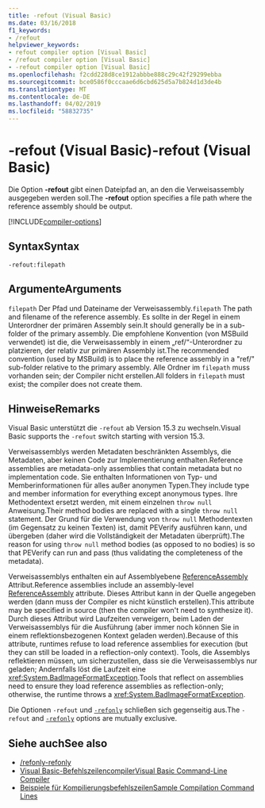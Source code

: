 ```yaml
---
title: -refout (Visual Basic)
ms.date: 03/16/2018
f1_keywords:
- /refout
helpviewer_keywords:
- refout compiler option [Visual Basic]
- /refout compiler option [Visual Basic]
- -refout compiler option [Visual Basic]
ms.openlocfilehash: f2cdd228d8ce1912abbbe888c29c42f29299ebba
ms.sourcegitcommit: bce0586f0cccaae6d6cbd625d5a7b824d1d3de4b
ms.translationtype: MT
ms.contentlocale: de-DE
ms.lasthandoff: 04/02/2019
ms.locfileid: "58832735"
---
```

# <a name="-refout-visual-basic"></a><span data-ttu-id="89f3f-102">-refout (Visual Basic)</span><span class="sxs-lookup"><span data-stu-id="89f3f-102">-refout (Visual Basic)</span></span>

<span data-ttu-id="89f3f-103">Die Option **-refout** gibt einen Dateipfad an, an den die Verweisassembly ausgegeben werden soll.</span><span class="sxs-lookup"><span data-stu-id="89f3f-103">The **-refout** option specifies a file path where the reference assembly should be output.</span></span>

[!INCLUDE[compiler-options](~/includes/compiler-options.md)]

## <a name="syntax"></a><span data-ttu-id="89f3f-104">Syntax</span><span class="sxs-lookup"><span data-stu-id="89f3f-104">Syntax</span></span>

```console
-refout:filepath
```

## <a name="arguments"></a><span data-ttu-id="89f3f-105">Argumente</span><span class="sxs-lookup"><span data-stu-id="89f3f-105">Arguments</span></span>

 <span data-ttu-id="89f3f-106">`filepath` Der Pfad und Dateiname der Verweisassembly.</span><span class="sxs-lookup"><span data-stu-id="89f3f-106">`filepath` The path and filename of the reference assembly.</span></span> <span data-ttu-id="89f3f-107">Es sollte in der Regel in einem Unterordner der primären Assembly sein.</span><span class="sxs-lookup"><span data-stu-id="89f3f-107">It should generally be in a sub-folder of the primary assembly.</span></span> <span data-ttu-id="89f3f-108">Die empfohlene Konvention (von MSBuild verwendet) ist die, die Verweisassembly in einem „ref/“-Unterordner zu platzieren, der relativ zur primären Assembly ist.</span><span class="sxs-lookup"><span data-stu-id="89f3f-108">The recommended convention (used by MSBuild) is to place the reference assembly in a "ref/" sub-folder relative to the primary assembly.</span></span> <span data-ttu-id="89f3f-109">Alle Ordner im `filepath` muss vorhanden sein; der Compiler nicht erstellen.</span><span class="sxs-lookup"><span data-stu-id="89f3f-109">All folders in `filepath` must exist; the compiler does not create them.</span></span> 

## <a name="remarks"></a><span data-ttu-id="89f3f-110">Hinweise</span><span class="sxs-lookup"><span data-stu-id="89f3f-110">Remarks</span></span>

<span data-ttu-id="89f3f-111">Visual Basic unterstützt die `-refout` ab Version 15.3 zu wechseln.</span><span class="sxs-lookup"><span data-stu-id="89f3f-111">Visual Basic supports the `-refout` switch starting with version 15.3.</span></span>

<span data-ttu-id="89f3f-112">Verweisassemblys werden Metadaten beschränkten Assemblys, die Metadaten, aber keinen Code zur Implementierung enthalten.</span><span class="sxs-lookup"><span data-stu-id="89f3f-112">Reference assemblies are metadata-only assemblies that contain metadata but no implementation code.</span></span> <span data-ttu-id="89f3f-113">Sie enthalten Informationen von Typ- und Memberinformationen für alles außer anonymen Typen.</span><span class="sxs-lookup"><span data-stu-id="89f3f-113">They include type and member information for everything except anonymous types.</span></span> <span data-ttu-id="89f3f-114">Ihre Methodentext ersetzt werden, mit einem einzelnen `throw null` Anweisung.</span><span class="sxs-lookup"><span data-stu-id="89f3f-114">Their method bodies are replaced with a single `throw null` statement.</span></span> <span data-ttu-id="89f3f-115">Der Grund für die Verwendung von `throw null` Methodentexten (im Gegensatz zu keinen Texten) ist, damit PEVerify ausführen kann, und übergeben (daher wird die Vollständigkeit der Metadaten überprüft).</span><span class="sxs-lookup"><span data-stu-id="89f3f-115">The reason for using `throw null` method bodies (as opposed to no bodies) is so that PEVerify can run and pass (thus validating the completeness of the metadata).</span></span>

<span data-ttu-id="89f3f-116">Verweisassemblys enthalten ein auf Assemblyebene [ReferenceAssembly](xref:System.Runtime.CompilerServices.ReferenceAssemblyAttribute) Attribut.</span><span class="sxs-lookup"><span data-stu-id="89f3f-116">Reference assemblies include an assembly-level [ReferenceAssembly](xref:System.Runtime.CompilerServices.ReferenceAssemblyAttribute) attribute.</span></span> <span data-ttu-id="89f3f-117">Dieses Attribut kann in der Quelle angegeben werden (dann muss der Compiler es nicht künstlich erstellen).</span><span class="sxs-lookup"><span data-stu-id="89f3f-117">This attribute may be specified in source (then the compiler won't need to synthesize it).</span></span> <span data-ttu-id="89f3f-118">Durch dieses Attribut wird Laufzeiten verweigern, beim Laden der Verweisassemblys für die Ausführung (aber immer noch können Sie in einem reflektionsbezogenen Kontext geladen werden).</span><span class="sxs-lookup"><span data-stu-id="89f3f-118">Because of this attribute, runtimes refuse to load reference assemblies for execution (but they can still be loaded in a reflection-only context).</span></span> <span data-ttu-id="89f3f-119">Tools, die Assemblys reflektieren müssen, um sicherzustellen, dass sie die Verweisassemblys nur geladen; Andernfalls löst die Laufzeit eine <xref:System.BadImageFormatException>.</span><span class="sxs-lookup"><span data-stu-id="89f3f-119">Tools that reflect on assemblies need to ensure they load reference assemblies as reflection-only; otherwise, the runtime throws a <xref:System.BadImageFormatException>.</span></span>

<span data-ttu-id="89f3f-120">Die Optionen `-refout` und [`-refonly`](refonly-compiler-option.md) schließen sich gegenseitig aus.</span><span class="sxs-lookup"><span data-stu-id="89f3f-120">The `-refout` and [`-refonly`](refonly-compiler-option.md) options are mutually exclusive.</span></span>

## <a name="see-also"></a><span data-ttu-id="89f3f-121">Siehe auch</span><span class="sxs-lookup"><span data-stu-id="89f3f-121">See also</span></span>

- [<span data-ttu-id="89f3f-122">/refonly</span><span class="sxs-lookup"><span data-stu-id="89f3f-122">-refonly</span></span>](refonly-compiler-option.md)
- [<span data-ttu-id="89f3f-123">Visual Basic-Befehlszeilencompiler</span><span class="sxs-lookup"><span data-stu-id="89f3f-123">Visual Basic Command-Line Compiler</span></span>](index.md)
- [<span data-ttu-id="89f3f-124">Beispiele für Kompilierungsbefehlszeilen</span><span class="sxs-lookup"><span data-stu-id="89f3f-124">Sample Compilation Command Lines</span></span>](sample-compilation-command-lines.md)
